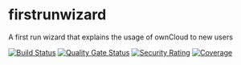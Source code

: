 firstrunwizard
==============

A first run wizard that explains the usage of ownCloud to new users

[![Build Status](https://drone.owncloud.com/api/badges/owncloud/firstrunwizard/status.svg?branch=master)](https://drone.owncloud.com/owncloud/firstrunwizard)
[![Quality Gate Status](https://sonarcloud.io/api/project_badges/measure?project=owncloud_firstrunwizard&metric=alert_status)](https://sonarcloud.io/dashboard?id=owncloud_firstrunwizard)
[![Security Rating](https://sonarcloud.io/api/project_badges/measure?project=owncloud_firstrunwizard&metric=security_rating)](https://sonarcloud.io/dashboard?id=owncloud_firstrunwizard)
[![Coverage](https://sonarcloud.io/api/project_badges/measure?project=owncloud_firstrunwizard&metric=coverage)](https://sonarcloud.io/dashboard?id=owncloud_firstrunwizard)

